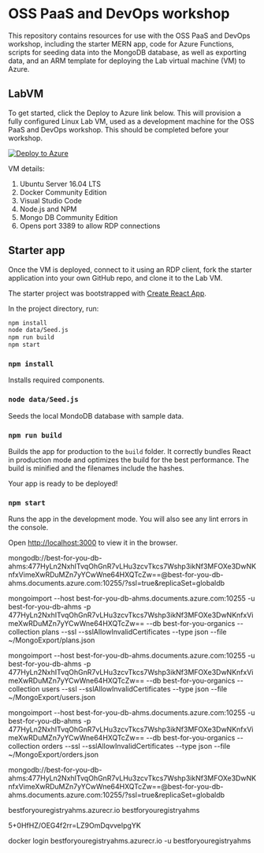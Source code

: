 # OSS PaaS and DevOps workshop

This repository contains resources for use with the OSS PaaS and DevOps workshop, including the starter MERN app, code for Azure Functions, scripts for seeding data into the MongoDB database, as well as exporting data, and an ARM template for deploying the Lab virtual machine (VM) to Azure.

## LabVM

To get started, click the Deploy to Azure link below. This will provision a fully configured Linux Lab VM, used as a development machine for the OSS PaaS and DevOps workshop. This should be completed before your workshop.

[![Deploy to Azure](http://azuredeploy.net/deploybutton.png)](https://portal.azure.com/#create/Microsoft.Template/uri/https%3A%2F%2Fraw.githubusercontent.com%2Fzoinertejada%2Fmcw-oss-paas-devops%2Fmaster%2FLabVM%2Fazure-deploy.json)

VM details:

1. Ubuntu Server 16.04 LTS
2. Docker Community Edition
3. Visual Studio Code
4. Node.js and NPM
5. Mongo DB Community Edition
6. Opens port 3389 to allow RDP connections

## Starter app

Once the VM is deployed, connect to it using an RDP client, fork the starter application into your own GitHub repo, and clone it to the Lab VM.

The starter project was bootstrapped with [Create React App](https://github.com/facebookincubator/create-react-app).

In the project directory, run:

```sh
npm install
node data/Seed.js
npm run build
npm start
```

### `npm install`

Installs required components.

### `node data/Seed.js`

Seeds the local MondoDB database with sample data.

### `npm run build`

Builds the app for production to the `build` folder. It correctly bundles React in production mode and optimizes the build for the best performance. The build is minified and the filenames include the hashes.

Your app is ready to be deployed!

### `npm start`

Runs the app in the development mode. You will also see any lint errors in the console.

Open [http://localhost:3000](http://localhost:3000) to view it in the browser.


mongodb://best-for-you-db-ahms:477HyLn2NxhITvqOhGnR7vLHu3zcvTkcs7Wshp3ikNf3MFOXe3DwNKnfxVimeXwRDuMZn7yYCwWne64HXQTcZw==@best-for-you-db-ahms.documents.azure.com:10255/?ssl=true&replicaSet=globaldb

mongoimport --host best-for-you-db-ahms.documents.azure.com:10255 -u best-for-you-db-ahms -p 477HyLn2NxhITvqOhGnR7vLHu3zcvTkcs7Wshp3ikNf3MFOXe3DwNKnfxVimeXwRDuMZn7yYCwWne64HXQTcZw== --db best-for-you-organics --collection plans --ssl --sslAllowInvalidCertificates --type json --file ~/MongoExport/plans.json

mongoimport --host best-for-you-db-ahms.documents.azure.com:10255 -u best-for-you-db-ahms -p 477HyLn2NxhITvqOhGnR7vLHu3zcvTkcs7Wshp3ikNf3MFOXe3DwNKnfxVimeXwRDuMZn7yYCwWne64HXQTcZw== --db best-for-you-organics --collection users --ssl --sslAllowInvalidCertificates --type json --file ~/MongoExport/users.json

mongoimport --host best-for-you-db-ahms.documents.azure.com:10255 -u best-for-you-db-ahms -p 477HyLn2NxhITvqOhGnR7vLHu3zcvTkcs7Wshp3ikNf3MFOXe3DwNKnfxVimeXwRDuMZn7yYCwWne64HXQTcZw== --db best-for-you-organics --collection orders --ssl --sslAllowInvalidCertificates --type json --file ~/MongoExport/orders.json



mongodb://best-for-you-db-ahms:477HyLn2NxhITvqOhGnR7vLHu3zcvTkcs7Wshp3ikNf3MFOXe3DwNKnfxVimeXwRDuMZn7yYCwWne64HXQTcZw==@best-for-you-db-ahms.documents.azure.com:10255/?ssl=true&replicaSet=globaldb

bestforyouregistryahms.azurecr.io
bestforyouregistryahms



5+0HfHZ/OEG4f2rr=LZ9OmDqvveIpgYK

docker login bestforyouregistryahms.azurecr.io -u bestforyouregistryahms
